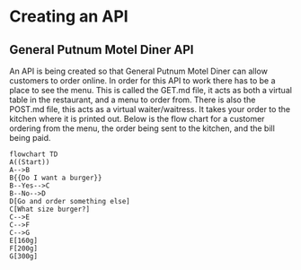 # Creating an API
## General Putnum Motel Diner API
An API is being created so that General Putnum Motel Diner can allow customers to order online.
In order for this API to work there has to be a place to see the menu. This is called the GET.md file, it acts as both a virtual table in the restaurant, and a menu to order from. There is also the POST.md file, this acts as a virtual waiter/waitress. It takes your order to the kitchen where it is printed out. Below is the flow chart for a customer ordering from the menu, the order being sent to the kitchen, and the bill being paid.
```mermaid
flowchart TD
A((Start))
A-->B
B{{Do I want a burger}}
B--Yes-->C
B--No-->D
D[Go and order something else]
C[What size burger?]
C-->E
C-->F
C-->G
E[160g]
F[200g]
G[300g]
